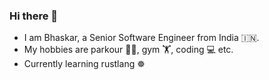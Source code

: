 ### Hi there 👋

<!--
**25b3nk/25b3nk** is a ✨ _special_ ✨ repository because its `README.md` (this file) appears on your GitHub profile.

Here are some ideas to get you started:

- 🔭 I’m currently working on ...
- 🌱 I’m currently learning ...
- 👯 I’m looking to collaborate on ...
- 🤔 I’m looking for help with ...
- 💬 Ask me about ...
- 📫 How to reach me: ...
- 😄 Pronouns: ...
- ⚡ Fun fact: ...
-->

- I am Bhaskar, a Senior Software Engineer from India :india:.
- My hobbies are parkour 🏃‍♂️, gym 🏋️, coding 💻 etc.
- Currently learning rustlang ☸️
